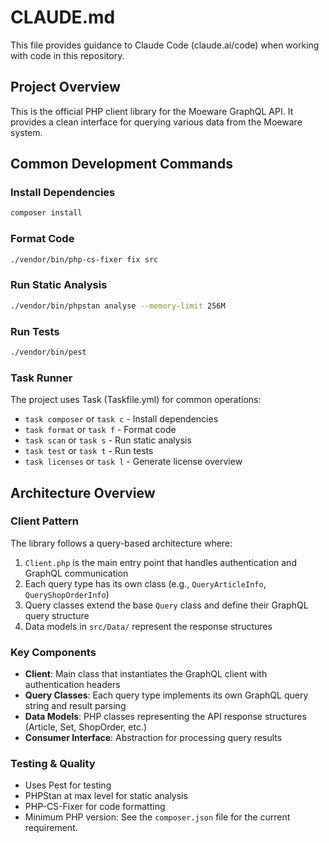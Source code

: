 # CLAUDE.md

This file provides guidance to Claude Code (claude.ai/code) when working with code in this repository.

## Project Overview

This is the official PHP client library for the Moeware GraphQL API. It provides a clean interface for querying various data from the Moeware system.

## Common Development Commands

### Install Dependencies
```bash
composer install
```

### Format Code
```bash
./vendor/bin/php-cs-fixer fix src
```

### Run Static Analysis
```bash
./vendor/bin/phpstan analyse --memory-limit 256M
```

### Run Tests
```bash
./vendor/bin/pest
```

### Task Runner
The project uses Task (Taskfile.yml) for common operations:
- `task composer` or `task c` - Install dependencies
- `task format` or `task f` - Format code
- `task scan` or `task s` - Run static analysis
- `task test` or `task t` - Run tests
- `task licenses` or `task l` - Generate license overview

## Architecture Overview

### Client Pattern
The library follows a query-based architecture where:
1. `Client.php` is the main entry point that handles authentication and GraphQL communication
2. Each query type has its own class (e.g., `QueryArticleInfo`, `QueryShopOrderInfo`)
3. Query classes extend the base `Query` class and define their GraphQL query structure
4. Data models in `src/Data/` represent the response structures

### Key Components
- **Client**: Main class that instantiates the GraphQL client with authentication headers
- **Query Classes**: Each query type implements its own GraphQL query string and result parsing
- **Data Models**: PHP classes representing the API response structures (Article, Set, ShopOrder, etc.)
- **Consumer Interface**: Abstraction for processing query results

### Testing & Quality
- Uses Pest for testing
- PHPStan at max level for static analysis
- PHP-CS-Fixer for code formatting
- Minimum PHP version: See the `composer.json` file for the current requirement.